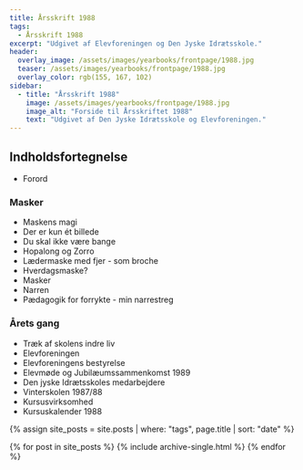```yaml
---
title: Årsskrift 1988
tags:
  - Årsskrift 1988
excerpt: "Udgivet af Elevforeningen og Den Jyske Idrætsskole."
header:
  overlay_image: /assets/images/yearbooks/frontpage/1988.jpg
  teaser: /assets/images/yearbooks/frontpage/1988.jpg
  overlay_color: rgb(155, 167, 102)
sidebar:
  - title: "Årsskrift 1988"
    image: /assets/images/yearbooks/frontpage/1988.jpg
    image_alt: "Forside til Årsskriftet 1988"
    text: "Udgivet af Den Jyske Idrætsskole og Elevforeningen."
---
```


## Indholdsfortegnelse

- Forord

### Masker

- Maskens magi
- Der er kun ét billede
- Du skal ikke være bange
- Hopalong og Zorro
- Lædermaske med fjer - som broche
- Hverdagsmaske?
- Masker
- Narren
- Pædagogik for forrykte - min narrestreg

### Årets gang

- Træk af skolens indre liv
- Elevforeningen
- Elevforeningens bestyrelse
- Elevmøde og Jubilæumssammenkomst 1989
- Den jyske Idrætsskoles medarbejdere
- Vinterskolen 1987/88
- Kursusvirksomhed
- Kursuskalender 1988

{% assign site_posts = site.posts | where: "tags", page.title | sort: "date" %}

<div class="grid__wrapper">
  {% for post in site_posts %}
    {% include archive-single.html %}
  {% endfor %}
</div>

